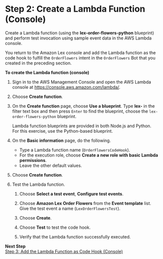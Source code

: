 # Step 2: Create a Lambda Function \(Console\)<a name="ex1-step2"></a>

Create a Lambda function \(using the **lex\-order\-flowers\-python** blueprint\) and perform test invocation using sample event data in the AWS Lambda console\.

You return to the Amazon Lex console and add the Lambda function as the code hook to fulfill the `OrderFlowers` intent in the `OrderFlowers` Bot that you created in the preceding section\.

**To create the Lambda function \(console\)**

1. Sign in to the AWS Management Console and open the AWS Lambda console at [https://console\.aws\.amazon\.com/lambda/](https://console.aws.amazon.com/lambda/)\.

1. Choose **Create function**\.

1. On the **Create function** page, choose **Use a blueprint**\. Type **lex\-** in the filter text box and then press `Enter` to find the blueprint, choose the `lex-order-flowers-python` blueprint\.

   Lambda function blueprints are provided in both Node\.js and Python\. For this exercise, use the Python\-based blueprint\.

1. On the **Basic information** page, do the following\.
   + Type a Lambda function name \(`OrderFlowersCodeHook`\)\.
   + For the execution role, choose **Create a new role with basic Lambda permissions**\.
   + Leave the other default values\.

1. Choose **Create function**\.

1. Test the Lambda function\.

   1. Choose **Select a test event**, **Configure test events**\.

   1. Choose **Amazon Lex Order Flowers** from the **Event template** list\. Give the test event a name \(`LexOrderFlowersTest`\)\.

   1. Choose **Create**\.

   1. Choose **Test** to test the code hook\.

   1. Verify that the Lambda function successfully executed\.

**Next Step**  
[Step 3: Add the Lambda Function as Code Hook \(Console\)](ex1-step3.md)

